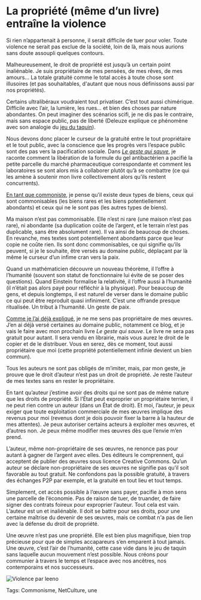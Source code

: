 # La propriété (même d’un livre) entraîne la violence

Si rien n’appartenait à personne, il serait difficile de tuer pour voler. Toute violence ne serait pas exclue de la société, loin de là, mais nous aurions sans doute assoupli quelques contours.<span id="more-34630"></span>

Malheureusement, le droit de propriété est jusqu’à un certain point inaliénable. Je suis propriétaire de mes pensées, de mes rêves, de mes amours… La totale gratuité comme le total accès à toute chose sont illusoires (et pas souhaitables, d'autant que nous nous définissons aussi par nos propriétés).

Certains ultralibéraux voudraient tout privatiser. C’est tout aussi chimérique. Difficile avec l’air, la lumière, les rues… et bien des choses par nature abondantes. On peut imaginer des scénarios scifi, je ne dis pas le contraire, mais sans espace public, pas de liberté (Deleuze explique ce phénomène avec son analogie du [jeu du taquin](http://fr.wikipedia.org/wiki/Taquin)).

Nous devons donc placer le curseur de la gratuité entre le tout propriétaire et le tout public, avec la conscience que les progrès vers l’espace public sont des pas vers la pacification sociale. Dans [*Le geste qui sauve*](http://blog.tcrouzet.com/le-geste-qui-sauve/), je raconte comment la libération de la formule du gel antibactérien a pacifié la petite parcelle du marché pharmaceutique correspondante et comment les laboratoires se sont alors mis à collaborer plutôt qu’à se combattre (ce qui les amène à soutenir mon livre collectivement alors qu’ils restent concurrents).

[En tant que commoniste](http://blog.tcrouzet.com/2013/11/26/amis-commonistes/), je pense qu’il existe deux types de biens, ceux qui sont commonisables (les biens rares et les biens potentiellement abondants) et ceux qui ne le sont pas (les autres types de biens).

Ma maison n’est pas commonisable. Elle n’est ni rare (une maison n’est pas rare), ni abondante (sa duplication coûte de l’argent, et le terrain n’est pas duplicable, sans être absolument rare). Il va ainsi de beaucoup de choses. En revanche, mes textes sont potentiellement abondants parce que leur copie ne coûte rien. Ils sont donc commonisables, ce qui signifie qu’ils peuvent, si je le souhaite, être versés au domaine public, déplaçant par là même le curseur d’un infime cran vers la paix.

Quand un mathématicien découvre un nouveau théorème, il l’offre à l’humanité (souvent son statut de fonctionnaire lui évite de se poser des questions). Quand Einstein formalise la relativité, il l’offre aussi à l’humanité (il n’était pas alors payé pour réfléchir à la physique). Pour beaucoup de gens, et depuis longtemps, il est naturel de verser dans le domaine public ce qui peut être reproduit quasi infiniment. C’est une offrande presque ritualisée. Un tribut à l’humanité. Un geste de paix.

[Comme je l’ai déjà expliqué](http://blog.tcrouzet.com/2014/03/01/je-ne-suis-pas-proprietaire-de-mes-oeuvres/), je ne me sens pas propriétaire de mes œuvres. J’en ai déjà versé certaines au domaine public, notamment ce blog, et je vais le faire avec mon prochain livre *Le geste qui sauve*. Le livre ne sera pas gratuit pour autant. Il sera vendu en librairie, mais vous aurez le droit de le copier et de le distribuer. Vous en serez, dès ce moment, tout aussi propriétaire que moi (cette propriété potentiellement infinie devient un bien commun).

Tous les auteurs ne sont pas obligés de m’imiter, mais, par mon geste, je prouve que le droit d’auteur n’est pas un droit de propriété. Je reste l’auteur de mes textes sans en rester le propriétaire.

En tant qu’auteur j’estime avoir des droits qui ne sont pas de même nature que les droits de propriété. Si l’État peut exproprier un propriétaire terrien, il ne peut rien contre un auteur (dans un État de droit). Et moi, l’auteur, je peux exiger que toute exploitation commerciale de mes œuvres implique des revenus pour moi (revenus dont je dois pouvoir fixer la barre à la hauteur de mes attentes). Je peux autoriser certains acteurs à exploiter mes œuvres, et d’autres non. Je peux même modifier mes œuvres dès que l’envie m’en prend.

L’auteur, même non-propriétaire de ses œuvres, ne renonce pas pour autant à gagner de l’argent avec elles. Des éditeurs le comprennent, qui acceptent de publier des œuvres sous licence Creative Commons. Qu’un auteur se déclare non-propriétaire de ses œuvres ne signifie pas qu’il soit favorable au tout gratuit. Ne confondons pas la possible gratuité, à travers des échanges P2P par exemple, et la gratuité en tout lieu et tout temps.

Simplement, cet accès possible à l’œuvre sans payer, pacifie à mon sens une parcelle de l’économie. Pas de raison de tuer, de truander, de faire signer des contrats foireux pour exproprier l’auteur. Tout cela est vain. L’auteur est un et inaliénable. Il doit se battre pour ses droits, pour une certaine maîtrise du devenir de ses œuvres, mais ce combat n'a pas de lien avec la défense du droit de propriété.

Une œuvre n’est pas une propriété. Elle est bien plus magnifique, bien trop précieuse pour que de simples accapareurs s’en emparent à tout jamais. Une œuvre, c’est l’air de l’humanité, cette case vide dans le jeu de taquin sans laquelle aucun mouvement n’est possible. Nous créons pour communier à travers le temps et l’espace avec nos ancêtres, nos contemporains et nos successeurs.

![Violence par leeno](http://blog.tcrouzet.comhttps://tcrouzet.com/images_tc/2014/03/violence-600x449.jpg)



Tags: Commonisme, NetCulture, une